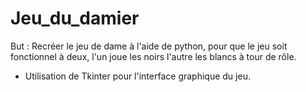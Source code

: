 # Jeu_du_damier
But : Recréer le jeu de dame à l'aide de python, pour que le jeu soit fonctionnel à deux, l'un joue les noirs l'autre les blancs à tour de rôle.
* Utilisation de Tkinter pour l'interface graphique du jeu.

